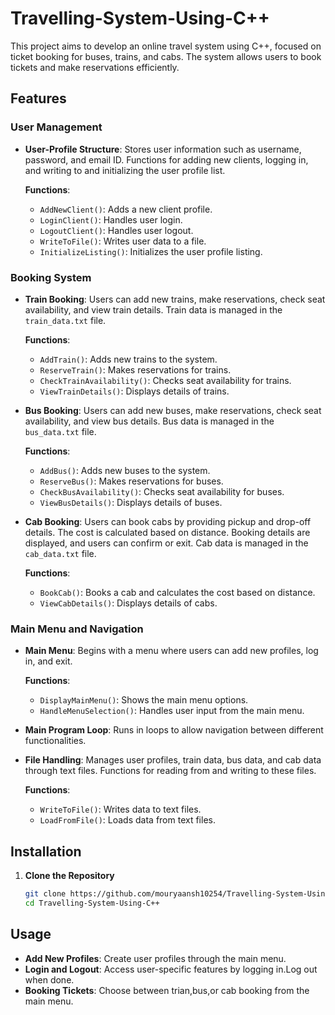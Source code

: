# Travelling-System-Using-C++

This project aims to develop an online travel system using C++, focused on ticket booking for buses, trains, and cabs. The system allows users to book tickets and make reservations efficiently.

## Features

### User Management

- **User-Profile Structure**: Stores user information such as username, password, and email ID. Functions for adding new clients, logging in, and writing to and initializing the user profile list.
  
  **Functions**:
  - `AddNewClient()`: Adds a new client profile.
  - `LoginClient()`: Handles user login.
  - `LogoutClient()`: Handles user logout.
  - `WriteToFile()`: Writes user data to a file.
  - `InitializeListing()`: Initializes the user profile listing.

### Booking System

- **Train Booking**: Users can add new trains, make reservations, check seat availability, and view train details. Train data is managed in the `train_data.txt` file.
  
  **Functions**:
  - `AddTrain()`: Adds new trains to the system.
  - `ReserveTrain()`: Makes reservations for trains.
  - `CheckTrainAvailability()`: Checks seat availability for trains.
  - `ViewTrainDetails()`: Displays details of trains.

- **Bus Booking**: Users can add new buses, make reservations, check seat availability, and view bus details. Bus data is managed in the `bus_data.txt` file.
  
  **Functions**:
  - `AddBus()`: Adds new buses to the system.
  - `ReserveBus()`: Makes reservations for buses.
  - `CheckBusAvailability()`: Checks seat availability for buses.
  - `ViewBusDetails()`: Displays details of buses.

- **Cab Booking**: Users can book cabs by providing pickup and drop-off details. The cost is calculated based on distance. Booking details are displayed, and users can confirm or exit. Cab data is managed in the `cab_data.txt` file.
  
  **Functions**:
  - `BookCab()`: Books a cab and calculates the cost based on distance.
  - `ViewCabDetails()`: Displays details of cabs.

### Main Menu and Navigation

- **Main Menu**: Begins with a menu where users can add new profiles, log in, and exit.
  
  **Functions**:
  - `DisplayMainMenu()`: Shows the main menu options.
  - `HandleMenuSelection()`: Handles user input from the main menu.

- **Main Program Loop**: Runs in loops to allow navigation between different functionalities.

- **File Handling**: Manages user profiles, train data, bus data, and cab data through text files. Functions for reading from and writing to these files.
  
  **Functions**:
  - `WriteToFile()`: Writes data to text files.
  - `LoadFromFile()`: Loads data from text files.

## Installation

1. **Clone the Repository**
   ```bash
   git clone https://github.com/mouryaansh10254/Travelling-System-Using-C++.git
   cd Travelling-System-Using-C++

## Usage
 - **Add New Profiles**: Create user profiles through the main menu.
 - **Login and Logout**: Access user-specific features by logging in.Log out when done.
 - **Booking Tickets**: Choose between trian,bus,or cab booking from the main menu.
